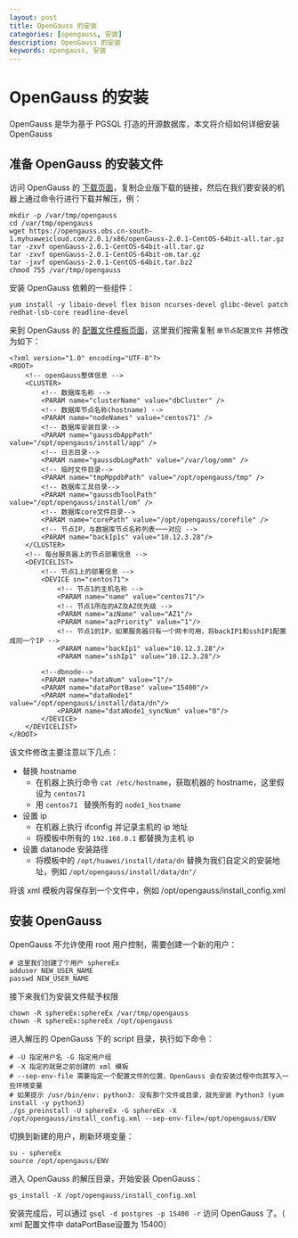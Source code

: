```yaml
---
layout: post  
title: OpenGauss 的安装  
categories: [opengauss, 安装]  
description: OpenGauss 的安装  
keywords: opengauss, 安装  
---
```


# OpenGauss 的安装

OpenGauss 是华为基于 PGSQL 打造的开源数据库，本文将介绍如何详细安装 OpenGauss

## 准备 OpenGauss 的安装文件
访问 OpenGauss 的 [下载页面](https://opengauss.org/zh/download.html)，复制企业版下载的链接，然后在我们要安装的机器上通过命令行进行下载并解压，例：

```
mkdir -p /var/tmp/opengauss
cd /var/tmp/opengauss
wget https://opengauss.obs.cn-south-1.myhuaweicloud.com/2.0.1/x86/openGauss-2.0.1-CentOS-64bit-all.tar.gz
tar -zxvf openGauss-2.0.1-CentOS-64bit-all.tar.gz
tar -zxvf openGauss-2.0.1-CentOS-64bit-om.tar.gz
tar -jxvf openGauss-2.0.1-CentOS-64bit.tar.bz2
chmod 755 /var/tmp/opengauss
```
安装 OpenGauss 依赖的一些组件：

```
yum install -y libaio-devel flex bison ncurses-devel glibc-devel patch redhat-lsb-core readline-devel
```

来到 OpenGauss 的 [配置文件模板页面](https://opengauss.org/zh/docs/2.0.1/docs/installation/创建XML配置文件.html)，这里我们按需复制 `单节点配置文件` 并修改为如下：

```
<?xml version="1.0" encoding="UTF-8"?>
<ROOT>
    <!-- openGauss整体信息 -->
    <CLUSTER>
        <!-- 数据库名称 -->
        <PARAM name="clusterName" value="dbCluster" />
        <!-- 数据库节点名称(hostname) -->
        <PARAM name="nodeNames" value="centos71" />
        <!-- 数据库安装目录-->
        <PARAM name="gaussdbAppPath" value="/opt/opengauss/install/app" />
        <!-- 日志目录-->
        <PARAM name="gaussdbLogPath" value="/var/log/omm" />
        <!-- 临时文件目录-->
        <PARAM name="tmpMppdbPath" value="/opt/opengauss/tmp" />
        <!-- 数据库工具目录-->
        <PARAM name="gaussdbToolPath" value="/opt/opengauss/install/om" />
        <!-- 数据库core文件目录-->
        <PARAM name="corePath" value="/opt/opengauss/corefile" />
        <!-- 节点IP，与数据库节点名称列表一一对应 -->
        <PARAM name="backIp1s" value="10.12.3.28"/> 
    </CLUSTER>
    <!-- 每台服务器上的节点部署信息 -->
    <DEVICELIST>
        <!-- 节点1上的部署信息 -->
        <DEVICE sn="centos71">
            <!-- 节点1的主机名称 -->
            <PARAM name="name" value="centos71"/>
            <!-- 节点1所在的AZ及AZ优先级 -->
            <PARAM name="azName" value="AZ1"/>
            <PARAM name="azPriority" value="1"/>
            <!-- 节点1的IP，如果服务器只有一个网卡可用，将backIP1和sshIP1配置成同一个IP -->
            <PARAM name="backIp1" value="10.12.3.28"/>
            <PARAM name="sshIp1" value="10.12.3.28"/>
               
	    <!--dbnode-->
	    <PARAM name="dataNum" value="1"/>
	    <PARAM name="dataPortBase" value="15400"/>
	    <PARAM name="dataNode1" value="/opt/opengauss/install/data/dn"/>
            <PARAM name="dataNode1_syncNum" value="0"/>
        </DEVICE>
    </DEVICELIST>
</ROOT>
```

该文件修改主要注意以下几点：

  - 替换 hostname
    - 在机器上执行命令 `cat /etc/hostname`，获取机器的 hostname，这里假设为 `centos71 `
    - 用 `centos71 ` 替换所有的 `node1_hostname `
  - 设置 ip
    - 在机器上执行 ifconfig 并记录主机的 ip 地址
    - 将模板中所有的 `192.168.0.1` 都替换为主机 ip
  - 设置 datanode 安装路径
    - 将模板中的 `/opt/huawei/install/data/dn` 替换为我们自定义的安装地址，例如 `/opt/opengauss/install/data/dn"/`

将该 xml 模板内容保存到一个文件中，例如 /opt/opengauss/install_config.xml

## 安装 OpenGauss

OpenGauss 不允许使用 root 用户控制，需要创建一个新的用户：

```
# 这里我们创建了个用户 sphereEx
adduser NEW_USER_NAME
passwd NEW_USER_NAME
```

接下来我们为安装文件赋予权限

```
chown -R sphereEx:sphereEx /var/tmp/opengauss
chown -R sphereEx:sphereEx /opt/opengauss
```

进入解压的 OpenGauss 下的 script 目录，执行如下命令：

```
# -U 指定用户名 -G 指定用户组
# -X 指定的就是之前创建的 xml 模板
# --sep-env-file 需要指定一个配置文件的位置，OpenGauss 会在安装过程中向其写入一些环境变量
# 如果提示 /usr/bin/env: python3: 没有那个文件或目录，就先安装 Python3 (yum install -y python3)
./gs_preinstall -U sphereEx -G sphereEx -X /opt/opengauss/install_config.xml --sep-env-file=/opt/opengauss/ENV
```

切换到新建的用户，刷新环境变量：

```
su - sphereEx
source /opt/opengauss/ENV
```

进入 OpenGauss 的解压目录，开始安装 OpenGauss：

```
gs_install -X /opt/opengauss/install_config.xml 
```

安装完成后，可以通过 `gsql -d postgres -p 15400 -r` 访问 OpenGauss 了。（ xml 配置文件中 dataPortBase设置为 15400）


